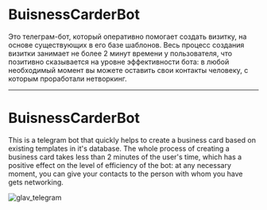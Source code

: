 # BuisnessCarderBot

Это телеграм-бот, который оперативно помогает создать визитку, на основе существующих в его базе шаблонов.
Весь процесс создания визитки занимает не более 2 минут времени у пользователя, что позитивно сказывается на
уровне эффективности бота: в любой необходимый момент вы можете оставить свои контакты человеку, с которым проработали нетворкинг.

--------------------------------------------------------------------------------------------------------------

# BuisnessCarderBot

This is a telegram bot that quickly helps to create a business card based on existing templates in it's database.
The whole process of creating a business card takes less than 2 minutes of the user's time, which has a positive effect on
the level of efficiency of the bot: at any necessary moment, you can give your contacts to the person with whom you have gets networking.


![glav_telegram](https://user-images.githubusercontent.com/89641101/227763175-6a0272fc-45a3-4c8d-939e-e865883e9293.png)
